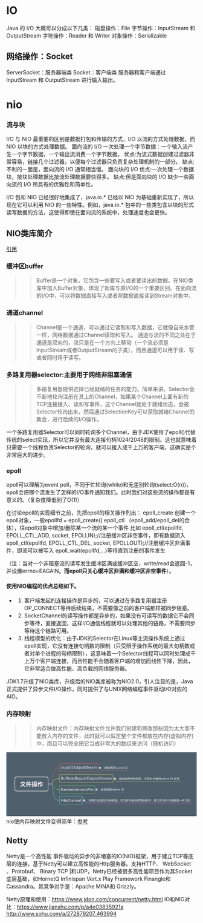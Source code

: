 # IO
Java 的 I/O 大概可以分成以下几类：
磁盘操作：File
字节操作：InputStream 和 OutputStream
字符操作：Reader 和 Writer
对象操作：Serializable
## 网络操作：Socket
ServerSocket：服务器端类
Socket：客户端类
服务器和客户端通过 InputStream 和 OutputStream 进行输入输出。

# nio
### 流与块
I/O 与 NIO 最重要的区别是数据打包和传输的方式，I/O 以流的方式处理数据，而 NIO 以块的方式处理数据。
面向流的 I/O 一次处理一个字节数据：一个输入流产生一个字节数据，一个输出流消费一个字节数据。
优点:为流式数据创建过滤器非常容易，链接几个过滤器，以便每个过滤器只负责复杂处理机制的一部分。
缺点:不利的一面是，面向流的 I/O 通常相当慢。
面向块的 I/O
优点:一次处理一个数据块，按块处理数据比按流处理数据要快得多。
缺点:但是面向块的 I/O 缺少一些面向流的 I/O 所具有的优雅性和简单性。

I/O 包和 NIO 已经很好地集成了，java.io.* 已经以 NIO 为基础重新实现了，所以现在它可以利用 NIO 的一些特性。例如，java.io.* 包中的一些类包含以块的形式读写数据的方法，这使得即使在面向流的系统中，处理速度也会更快。

## NIO类库简介
[引用](https://www.cnblogs.com/wade-luffy/p/6164668.html)

### 缓冲区buffer
>> Buffer是一个对象，它包含一些要写入或者要读出的数据。在NIO类库中加入Buffer对象，体现了新库与原I/O的一个重要区别。在面向流的I/O中，可以将数据直接写入或者将数据直接读到Stream对象中。
### 通道channel
>> Channel是一个通道，可以通过它读取和写入数据，它就像自来水管一样，网络数据通过Channel读取和写入。
通道与流的不同之处在于通道是双向的，流只是在一个方向上移动（一个流必须是InputStream或者OutputStream的子类），而且通道可以用于读、写或者同时用于读写。
### 多路复用器selector:主要用于网络非阻塞通信
>> 多路复用器提供选择已经就绪的任务的能力。简单来讲，Selector会不断地轮询注册在其上的Channel，如果某个Channel上面有新的TCP连接接入、读和写事件，这个Channel就处于就绪状态，会被Selector轮询出来，然后通过SelectionKey可以获取就绪Channel的集合，进行后续的I/O操作。

一个多路复用器Selector可以同时轮询多个Channel，由于JDK使用了epoll()代替传统的select实现，所以它并没有最大连接句柄1024/2048的限制。这也就意味着只需要一个线程负责Selector的轮询，就可以接入成千上万的客户端，这确实是个非常巨大的进步。

### epoll
epoll可以理解为event poll，不同于忙轮询(while)和无差别轮询(select:O(n))，epoll会把哪个流发生了怎样的I/O事件通知我们。此时我们对这些流的操作都是有意义的。（复杂度降低到了O(1)）

在讨论epoll的实现细节之前，先把epoll的相关操作列出：
epoll_create 创建一个epoll对象，一般epollfd = epoll_create()
epoll_ctl （epoll_add/epoll_del的合体），往epoll对象中增加/删除某一个流的某一个事件
比如
epoll_ctl(epollfd, EPOLL_CTL_ADD, socket, EPOLLIN);//注册缓冲区非空事件，即有数据流入
epoll_ctl(epollfd, EPOLL_CTL_DEL, socket, EPOLLOUT);//注册缓冲区非满事件，即流可以被写入
epoll_wait(epollfd,...)等待直到注册的事件发生

（注：当对一个非阻塞流的读写发生缓冲区满或缓冲区空，write/read会返回-1，并设置errno=EAGAIN。**而epoll只关心缓冲区非满和缓冲区非空事件**）。

#### 使用NIO编程的优点总结如下。
* 1. 客户端发起的连接操作是异步的，可以通过在多路复用器注册OP_CONNECT等待后续结果，不需要像之前的客户端那样被同步阻塞。
* 2. SocketChannel的读写操作都是异步的，如果没有可读写的数据它不会同步等待，直接返回，这样I/O通信线程就可以处理其他的链路，不需要同步等待这个链路可用。
* 3. 线程模型的优化：由于JDK的Selector在Linux等主流操作系统上通过epoll实现，它没有连接句柄数的限制（只受限于操作系统的最大句柄数或者对单个进程的句柄限制），这意味着一个Selector线程可以同时处理成千上万个客户端连接，而且性能不会随着客户端的增加而线性下降，因此，它非常适合做高性能、高负载的网络服务器。

JDK1.7升级了NIO类库，升级后的NIO类库被称为NIO2.0，引人注目的是，Java正式提供了异步文件I/O操作，同时提供了与UNIX网络编程事件驱动I/O对应的AIO。

### 内存映射
>> 内存映射文件：内存映射文件允许我们创建和修改那些因为太大而不能放入内存的文件，此时就可以假定整个文件都放在内存(虚拟内存)中，而且可以完全把它当成非常大的数组来访问（随机访问）

![四大文件操作对比](./pic/四大文件操作对比.png)
nio使内存映射文件变得简单：[参考](https://www.cnblogs.com/ixenos/p/5863921.html)

## Netty
Netty是一个高性能 事件驱动的异步的非堵塞的IO(NIO)框架，用于建立TCP等底层的连接，基于Netty可以建立高性能的Http服务器。支持HTTP、 WebSocket 、Protobuf、 Binary TCP |和UDP，Netty已经被很多高性能项目作为其Socket底层基础，如HornetQ Infinispan Vert.x
Play Framework Finangle和 Cassandra。其竞争对手是：Apache MINA和 Grizzly。

Netty原理和使用：https://www.jdon.com/concurrent/netty.html
IO和NIO对比：https://www.jianshu.com/p/a4e03835921a
http://www.sohu.com/a/272879207_463994
